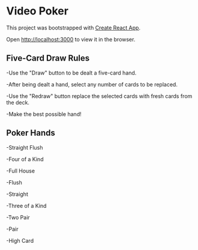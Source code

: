 # Video Poker

This project was bootstrapped with [Create React App](https://github.com/facebook/create-react-app).

Open [http://localhost:3000](http://localhost:3000) to view it in the browser.

## Five-Card Draw Rules

-Use the "Draw" button to be dealt a five-card hand.

-After being dealt a hand, select any number of cards to be replaced.

-Use the "Redraw" button replace the selected cards with fresh cards from the deck.

-Make the best possible hand!

## Poker Hands

-Straight Flush

-Four of a Kind

-Full House

-Flush

-Straight

-Three of a Kind

-Two Pair

-Pair

-High Card


